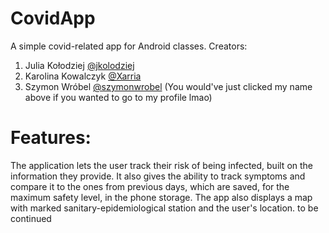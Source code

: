 # CovidApp

A simple covid-related app for Android classes.
Creators:
1. Julia Kołodziej [@jkolodziej](https://github.com/jkolodziej)
2. Karolina Kowalczyk [@Xarria](https://github.com/Xarria)
3. Szymon Wróbel [@szymonwrobel](https://github.com/szymonwrobel) (You would've just clicked my name above if you wanted to go to my profile lmao)

# Features:

The application lets the user track their risk of being infected, built on the information they provide. It also gives the ability to track symptoms and compare it to the ones from previous days, which are saved, for the maximum safety level, in the phone storage.
The app also displays a map with marked sanitary-epidemiological station and the user's location.
to be continued
